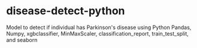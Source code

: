 # disease-detect-python
Model to detect if individual has Parkinson's disease using Python Pandas, Numpy, xgbclassifier, MinMaxScaler, classification_report, train_test_split, and seaborn 
